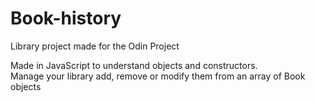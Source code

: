 # Book-history
Library project made for the Odin Project

Made in JavaScript to understand objects and constructors.  
Manage your library add, remove or modify them from an array of Book objects
